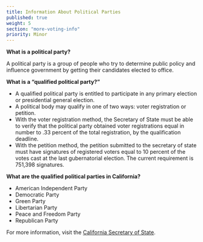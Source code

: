 ```yaml
---
title: Information About Political Parties
published: true
weight: 5
section: "more-voting-info"
priority: Minor
---
```


**What is a political party?**

A political party is a group of people who try to determine public policy and influence government by getting their candidates elected to office.

**What is a “qualified political party?”**  
- A qualified political party is entitled to participate in any primary election or presidential general election.
- A political body may qualify in one of two ways: voter registration or petition.
- With the voter registration method, the Secretary of State must be able to verify that the political party obtained voter registrations equal in number to .33 percent of the total registration, by the qualification deadline. 
- With the petition method, the petition submitted to the secretary of state must have signatures of registered voters equal to 10 percent of the votes cast at the last gubernatorial election. The current requirement is 751,398 signatures.  

**What are the qualified political parties in California?**
- American Independent Party
- Democratic Party
- Green Party
- Libertarian Party
- Peace and Freedom Party
- Republican Party  

For more information, visit the [California Secretary of State](http://www.sos.ca.gov/elections/political-parties/qualified-political-parties/).
